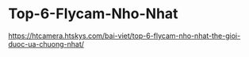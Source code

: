 # Top-6-Flycam-Nho-Nhat
https://htcamera.htskys.com/bai-viet/top-6-flycam-nho-nhat-the-gioi-duoc-ua-chuong-nhat/
